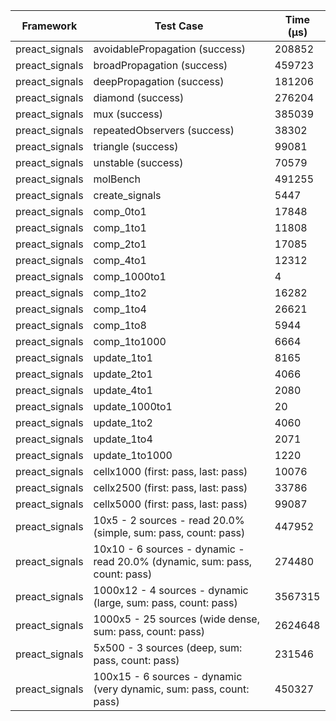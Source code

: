 | Framework | Test Case | Time (μs) |
| --- | --- | --- |
| preact_signals | avoidablePropagation (success) | 208852 |
| preact_signals | broadPropagation (success) | 459723 |
| preact_signals | deepPropagation (success) | 181206 |
| preact_signals | diamond (success) | 276204 |
| preact_signals | mux (success) | 385039 |
| preact_signals | repeatedObservers (success) | 38302 |
| preact_signals | triangle (success) | 99081 |
| preact_signals | unstable (success) | 70579 |
| preact_signals | molBench | 491255 |
| preact_signals | create_signals | 5447 |
| preact_signals | comp_0to1 | 17848 |
| preact_signals | comp_1to1 | 11808 |
| preact_signals | comp_2to1 | 17085 |
| preact_signals | comp_4to1 | 12312 |
| preact_signals | comp_1000to1 | 4 |
| preact_signals | comp_1to2 | 16282 |
| preact_signals | comp_1to4 | 26621 |
| preact_signals | comp_1to8 | 5944 |
| preact_signals | comp_1to1000 | 6664 |
| preact_signals | update_1to1 | 8165 |
| preact_signals | update_2to1 | 4066 |
| preact_signals | update_4to1 | 2080 |
| preact_signals | update_1000to1 | 20 |
| preact_signals | update_1to2 | 4060 |
| preact_signals | update_1to4 | 2071 |
| preact_signals | update_1to1000 | 1220 |
| preact_signals | cellx1000 (first: pass, last: pass) | 10076 |
| preact_signals | cellx2500 (first: pass, last: pass) | 33786 |
| preact_signals | cellx5000 (first: pass, last: pass) | 99087 |
| preact_signals | 10x5 - 2 sources - read 20.0% (simple, sum: pass, count: pass) | 447952 |
| preact_signals | 10x10 - 6 sources - dynamic - read 20.0% (dynamic, sum: pass, count: pass) | 274480 |
| preact_signals | 1000x12 - 4 sources - dynamic (large, sum: pass, count: pass) | 3567315 |
| preact_signals | 1000x5 - 25 sources (wide dense, sum: pass, count: pass) | 2624648 |
| preact_signals | 5x500 - 3 sources (deep, sum: pass, count: pass) | 231546 |
| preact_signals | 100x15 - 6 sources - dynamic (very dynamic, sum: pass, count: pass) | 450327 |
